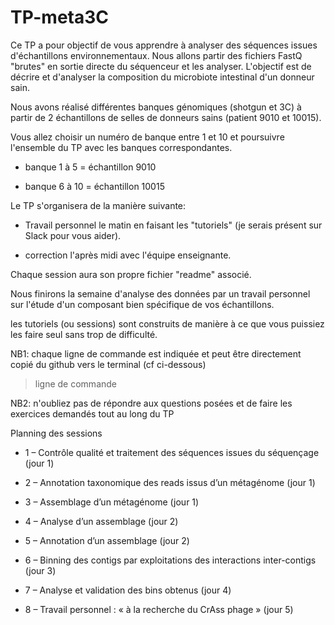 # TP-meta3C

Ce TP a pour objectif de vous apprendre à analyser des séquences issues d'échantillons environnementaux. 
Nous allons partir des fichiers FastQ "brutes" en sortie directe du séquenceur et les analyser.
L'objectif est de décrire et d'analyser la composition du microbiote intestinal d'un donneur sain.

Nous avons réalisé différentes banques génomiques (shotgun et 3C) à partir de 2 échantillons de selles de donneurs sains (patient 9010 et 10015).

Vous allez choisir un numéro de banque entre 1 et 10 et poursuivre l'ensemble du TP avec les banques correspondantes.

- banque 1 à 5 = échantillon 9010

- banque 6 à 10 = échantillon 10015

Le TP s'organisera de la manière suivante:

- Travail personnel le matin en faisant les "tutoriels" (je serais présent sur Slack pour vous aider).

- correction l'après midi avec l'équipe enseignante.

Chaque session aura son propre fichier "readme" associé.

Nous finirons la semaine d'analyse des données par un travail personnel sur l'étude d'un composant bien spécifique de vos échantillons.

les tutoriels (ou sessions) sont construits de manière à ce que vous puissiez les faire seul sans trop de difficulté.

NB1: chaque ligne de commande est indiquée et peut être directement copié du github vers le terminal (cf ci-dessous)

> ligne de commande

NB2: n'oubliez pas de répondre aux questions posées et de faire les exercices demandés tout au long du TP 

Planning des sessions 

-	1 – Contrôle qualité et traitement des séquences issues du séquençage (jour 1)

-	2 – Annotation taxonomique des reads issus d’un métagénome (jour 1)

-	3 – Assemblage d’un métagénome (jour 1)

-	4 – Analyse d’un assemblage (jour 2)

-	5 – Annotation d’un assemblage (jour 2)

-	6 – Binning des contigs par exploitations des interactions inter-contigs (jour 3)

-	7 – Analyse et validation des bins obtenus (jour 4)

-	8 – Travail personnel : « à la recherche du CrAss phage » (jour 5)
